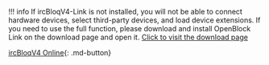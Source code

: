!!! info
    If ircBloqV4-Link is not installed, you will not be able to connect hardware devices, select third-party devices, and load device extensions. If you need to use the full function, please download and install OpenBlock Link on the download page and open it. [Click to visit the download page](download-software.md)


[ircBloqV4 Online](https://ircbloqcc.github.io/ircbloq){: .md-button}
